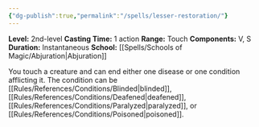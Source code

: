 ```yaml
---
{"dg-publish":true,"permalink":"/spells/lesser-restoration/"}
---
```


**Level:** 2nd-level
**Casting Time:** 1 action
**Range:** Touch
**Components:** V, S
**Duration:** Instantaneous
**School:** [[Spells/Schools of Magic/Abjuration\|Abjuration]]

You touch a creature and can end either one disease or one condition afflicting it. The condition can be [[Rules/References/Conditions/Blinded\|blinded]], [[Rules/References/Conditions/Deafened\|deafened]], [[Rules/References/Conditions/Paralyzed\|paralyzed]], or [[Rules/References/Conditions/Poisoned\|poisoned]].